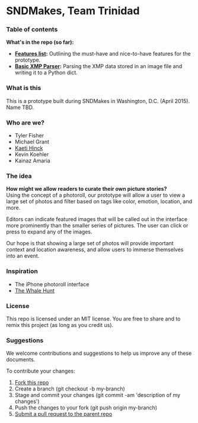 # SNDMakes, Team Trinidad

### Table of contents

**What's in the repo (so far):**

-  **[Features list](https://github.com/TylerFisher/trinidad/blob/master/project%20planning/features.md):** Outlining the must-have and nice-to-have features for the prototype.
-  **[Basic XMP Parser](https://github.com/TylerFisher/trinidad/blob/master/images/parse_image.py):** Parsing the XMP data stored in an image file and writing it to a Python dict.

### What is this

This is a prototype built during SNDMakes in Washington, D.C. (April 2015). Name TBD.

### Who are we?

- Tyler Fisher
- Michael Grant
- [Kaeti Hinck](http://twitter.com/kaeti)
- Kevin Koehler
- Kainaz Amaria

### The idea

**How might we allow readers to curate their own picture stories?**  
Using the concept of a photoroll, our prototype will allow a user to view a large set of photos and filter based on tags like color, emotion, location, and more.

Editors can indicate featured images that will be called out in the interface more prominently than the smaller series of pictures. The user can click or press to expand any of the images.

Our hope is that showing a large set of photos will provide important context and location awareness, and allow users to immerse themselves into an event.

### Inspiration

- The iPhone photoroll interface
- [The Whale Hunt](http://thewhalehunt.org/) 


### License

This repo is licensed under an MIT license. You are free to share and to remix this project (as long as you credit us). 

### Suggestions

We welcome contributions and suggestions to help us improve any of these documents.

To contribute your changes:

1.  [Fork this repo](https://help.github.com/articles/fork-a-repo)
2.  Create a branch (git checkout -b my-branch)
3.  Stage and commit your changes (git commit -am 'description of my changes')
4.  Push the changes to your fork (git push origin my-branch)
5.  [Submit a pull request to the parent repo](https://help.github.com/articles/creating-a-pull-request)



